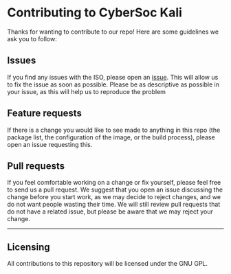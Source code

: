 # Contributing to CyberSoc Kali

Thanks for wanting to contribute to our repo! Here are some guidelines we ask you to follow:

## Issues

If you find any issues with the ISO, please open an [issue](https://github.com/CyberSocYork/CyberSocKali/issues/new/choose). This will allow us to fix the issue as soon as possible. Please be as descriptive as possible in your issue, as this will help us to reproduce the problem

## Feature requests

If there is a change you would like to see made to anything in this repo (the package list, the configuration of the image, or the build process), please open an issue requesting this.

## Pull requests

If you feel comfortable working on a change or fix yourself, please feel free to send us a pull request. We suggest that you open an issue discussing the change before you start work, as we may decide to reject changes, and we do not want people wasting their time. We will still review pull requests that do not have a related issue, but please be aware that we may reject your change.

---

## Licensing

All contributions to this repository will be licensed under the GNU GPL.
